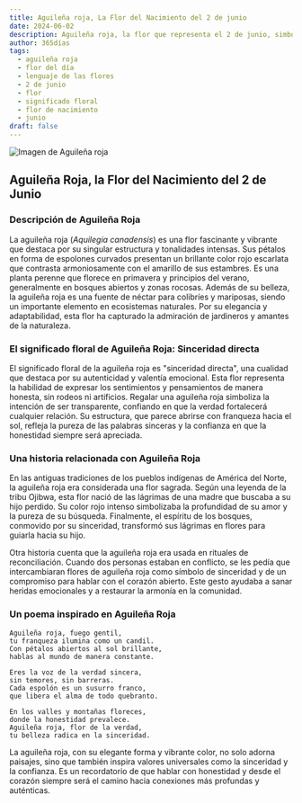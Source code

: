 ```yaml
---
title: Aguileña roja, La Flor del Nacimiento del 2 de junio
date: 2024-06-02
description: Aguileña roja, la flor que representa el 2 de junio, simboliza Sinceridad directa. Descubre su fascinante historia, significado en el lenguaje de las flores y una poesía que celebra su belleza.
author: 365días
tags:
  - aguileña roja
  - flor del día
  - lenguaje de las flores
  - 2 de junio
  - flor
  - significado floral
  - flor de nacimiento
  - junio
draft: false
---
```



![Imagen de Aguileña roja](https://cdn.pixabay.com/photo/2020/05/21/19/17/columbine-5202235_960_720.jpg#center)


## Aguileña Roja, la Flor del Nacimiento del 2 de Junio

### Descripción de Aguileña Roja

La aguileña roja (_Aquilegia canadensis_) es una flor fascinante y vibrante que destaca por su singular estructura y tonalidades intensas. Sus pétalos en forma de espolones curvados presentan un brillante color rojo escarlata que contrasta armoniosamente con el amarillo de sus estambres. Es una planta perenne que florece en primavera y principios del verano, generalmente en bosques abiertos y zonas rocosas. Además de su belleza, la aguileña roja es una fuente de néctar para colibríes y mariposas, siendo un importante elemento en ecosistemas naturales. Por su elegancia y adaptabilidad, esta flor ha capturado la admiración de jardineros y amantes de la naturaleza.

### El significado floral de Aguileña Roja: Sinceridad directa

El significado floral de la aguileña roja es "sinceridad directa", una cualidad que destaca por su autenticidad y valentía emocional. Esta flor representa la habilidad de expresar los sentimientos y pensamientos de manera honesta, sin rodeos ni artificios. Regalar una aguileña roja simboliza la intención de ser transparente, confiando en que la verdad fortalecerá cualquier relación. Su estructura, que parece abrirse con franqueza hacia el sol, refleja la pureza de las palabras sinceras y la confianza en que la honestidad siempre será apreciada.

### Una historia relacionada con Aguileña Roja

En las antiguas tradiciones de los pueblos indígenas de América del Norte, la aguileña roja era considerada una flor sagrada. Según una leyenda de la tribu Ojibwa, esta flor nació de las lágrimas de una madre que buscaba a su hijo perdido. Su color rojo intenso simbolizaba la profundidad de su amor y la pureza de su búsqueda. Finalmente, el espíritu de los bosques, conmovido por su sinceridad, transformó sus lágrimas en flores para guiarla hacia su hijo.

Otra historia cuenta que la aguileña roja era usada en rituales de reconciliación. Cuando dos personas estaban en conflicto, se les pedía que intercambiaran flores de aguileña roja como símbolo de sinceridad y de un compromiso para hablar con el corazón abierto. Este gesto ayudaba a sanar heridas emocionales y a restaurar la armonía en la comunidad.

### Un poema inspirado en Aguileña Roja

```
Aguileña roja, fuego gentil,  
tu franqueza ilumina como un candil.  
Con pétalos abiertos al sol brillante,  
hablas al mundo de manera constante.  

Eres la voz de la verdad sincera,  
sin temores, sin barreras.  
Cada espolón es un susurro franco,  
que libera el alma de todo quebranto.  

En los valles y montañas floreces,  
donde la honestidad prevalece.  
Aguileña roja, flor de la verdad,  
tu belleza radica en la sinceridad.  
```

La aguileña roja, con su elegante forma y vibrante color, no solo adorna paisajes, sino que también inspira valores universales como la sinceridad y la confianza. Es un recordatorio de que hablar con honestidad y desde el corazón siempre será el camino hacia conexiones más profundas y auténticas.

